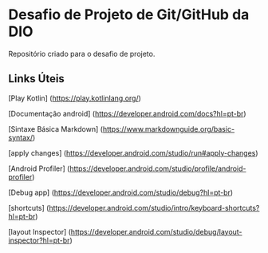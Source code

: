 # Desafio de Projeto de Git/GitHub da DIO
Repositório criado para o desafio de projeto.

## Links Úteis 

[Play Kotlin]             (https://play.kotlinlang.org/)

[Documentação android]    (https://developer.android.com/docs?hl=pt-br)

[Sintaxe Básica Markdown] (https://www.markdownguide.org/basic-syntax/)

[apply changes]           (https://developer.android.com/studio/run#apply-changes)

[Android Profiler]        (https://developer.android.com/studio/profile/android-profiler)

[Debug app]               (https://developer.android.com/studio/debug?hl=pt-br)

[shortcuts]               (https://developer.android.com/studio/intro/keyboard-shortcuts?hl=pt-br)

[layout Inspector]        (https://developer.android.com/studio/debug/layout-inspector?hl=pt-br)

